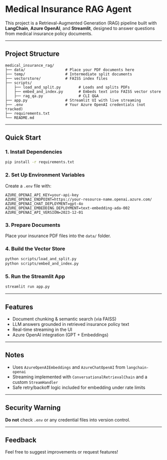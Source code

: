 # Medical Insurance RAG Agent

This project is a Retrieval-Augmented Generation (RAG) pipeline built with **LangChain**, **Azure OpenAI**, and **Streamlit**, designed to answer questions from medical insurance policy documents.

---

## Project Structure

```
medical_insurance_rag/
├── data/                  # Place your PDF documents here
├── temp/                  # Intermediate split documents
├── vectorstore/           # FAISS index files
├── scripts/
│   ├── load_and_split.py        # Loads and splits PDFs
│   ├── embed_and_index.py       # Embeds text into FAISS vector store
│   ├── rag_qa.py                # CLI Q&A
├── app.py                 # Streamlit UI with live streaming
├── .env                   # Your Azure OpenAI credentials (not tracked)
├── requirements.txt
└── README.md
```

---

## Quick Start

### 1. **Install Dependencies**

```bash
pip install -r requirements.txt
```

### 2. **Set Up Environment Variables**

Create a `.env` file with:

```env
AZURE_OPENAI_API_KEY=your-api-key
AZURE_OPENAI_ENDPOINT=https://your-resource-name.openai.azure.com/
AZURE_OPENAI_CHAT_DEPLOYMENT=gpt-4o
AZURE_OPENAI_EMBEDDING_DEPLOYMENT=text-embedding-ada-002
AZURE_OPENAI_API_VERSION=2023-12-01
```

### 3. **Prepare Documents**

Place your insurance PDF files into the `data/` folder.

### 4. **Build the Vector Store**

```bash
python scripts/load_and_split.py
python scripts/embed_and_index.py
```

### 5. **Run the Streamlit App**

```bash
streamlit run app.py
```

---

## Features

* Document chunking & semantic search (via FAISS)
* LLM answers grounded in retrieved insurance policy text
* Real-time streaming in the UI
* Azure OpenAI integration (GPT + Embeddings)

---

## Notes

* Uses `AzureOpenAIEmbeddings` and `AzureChatOpenAI` from `langchain-openai`
* Streaming implemented with `ConversationalRetrievalChain` and a custom `StreamHandler`
* Safe retry/backoff logic included for embedding under rate limits

---

## Security Warning

**Do not** check `.env` or any credential files into version control.

---

## Feedback

Feel free to suggest improvements or request features!
